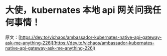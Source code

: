 # 大使，kubernates 本地 api 网关问我任何事情！

原文：[https://dev.to/vichaos/ambassador-kubernates-native-api-gateway-ask-me-anything-226l](https://dev.to/vichaos/ambassador-kubernates-native-api-gateway-ask-me-anything-226l)